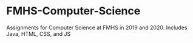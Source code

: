 # FMHS-Computer-Science

Assignments for Computer Science at FMHS in 2019 and 2020. Includes Java, HTML, CSS, and JS
